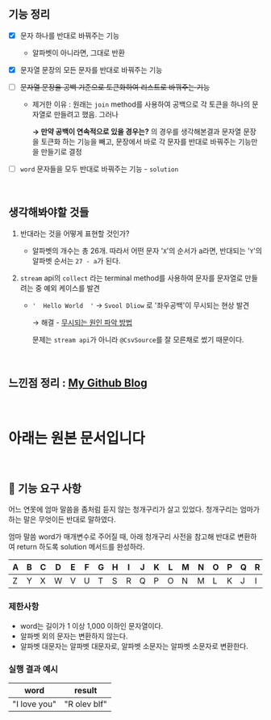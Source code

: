 ## 기능 정리

- [x] 문자 하나를 반대로 바꿔주는 기능

  - 알파벳이 아니라면, 그대로 반환

- [x] 문자열 문장의 모든 문자를 반대로 바꿔주는 기능

- [ ] ~~문자열 문장을 공백 기준으로 토큰화하여 리스트로 바꿔주는 기능~~

  - 제거한 이유 : 원래는 `join` method를 사용하여 공백으로 각 토큰을 하나의 문자열로 만들려고 했음. 그러나 

    **→ 만약 공백이 연속적으로 있을 경우는?** 의 경우를 생각해본결과 문자열 문장을 토큰화 하는 기능을 빼고, 문장에서 바로 각 문자를 반대로 바꿔주는 기능만을 만들기로 결정

- [ ] `word` 문자들을 모두 반대로 바꿔주는 기능 - `solution`

<br>

## 생각해봐야할 것들

1. 반대라는 것을 어떻게 표현할 것인가?

   - 알파벳의 개수는 총 26개. 따라서 어떤 문자 '`X`'의 순서가 a라면, 반대되는 '`Y`'의 알파벳 순서는 `27 - a`가 된다.

2. `stream` api의 `collect` 라는 terminal method를 사용하여 문자를 문자열로 만들려는 중 예외 케이스를 발견

   - `'  Hello World  '` → `Svool Dliow` 로 '좌우공백'이 무시되는 현상 발견

     → 해결 - [무시되는 원인 파악 방법](https://xi-jjun.github.io/2022-10-31/wootecoBackendFirstWeek_problem4)

     문제는 `stream api`가 아니라 `@CsvSource`를 잘 모른채로 썼기 때문이다.

<br>

## 느낀점 정리 : [My Github Blog](https://xi-jjun.github.io/2022-10-26/wootecoBackendFirstWeek)

<br>

# 아래는 원본 문서입니다

<br>

## 🚀 기능 요구 사항

어느 연못에 엄마 말씀을 좀처럼 듣지 않는 청개구리가 살고 있었다. 청개구리는 엄마가 하는 말은 무엇이든 반대로 말하였다.

엄마 말씀 word가 매개변수로 주어질 때, 아래 청개구리 사전을 참고해 반대로 변환하여 return 하도록 solution 메서드를 완성하라.

| A | B | C | D | E | F | G | H | I | J | K | L | M | N | O | P | Q | R | S | T | U | V | W | X | Y | Z |
| --- | --- | --- | --- | --- | --- | --- | --- | --- | --- | --- | --- | --- | --- | --- | --- | --- | --- | --- | --- | --- | --- | --- | --- | --- | --- |
| Z | Y | X | W | V | U | T | S | R | Q | P | O | N | M | L | K | J | I | H | G | F | E | D | C | B | A |

### 제한사항

- word는 길이가 1 이상 1,000 이하인 문자열이다.
- 알파벳 외의 문자는 변환하지 않는다.
- 알파벳 대문자는 알파벳 대문자로, 알파벳 소문자는 알파벳 소문자로 변환한다.

### 실행 결과 예시

| word | result |
| --- | --- |
| "I love you" | "R olev blf" |
